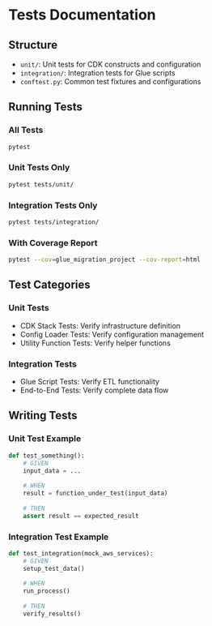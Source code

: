 # Tests Documentation

## Structure
- `unit/`: Unit tests for CDK constructs and configuration
- `integration/`: Integration tests for Glue scripts
- `conftest.py`: Common test fixtures and configurations

## Running Tests

### All Tests
```bash
pytest
```

### Unit Tests Only
```bash
pytest tests/unit/
```

### Integration Tests Only
```bash
pytest tests/integration/
```

### With Coverage Report
```bash
pytest --cov=glue_migration_project --cov-report=html
```

## Test Categories

### Unit Tests
- CDK Stack Tests: Verify infrastructure definition
- Config Loader Tests: Verify configuration management
- Utility Function Tests: Verify helper functions

### Integration Tests
- Glue Script Tests: Verify ETL functionality
- End-to-End Tests: Verify complete data flow

## Writing Tests

### Unit Test Example
```python
def test_something():
    # GIVEN
    input_data = ...
    
    # WHEN
    result = function_under_test(input_data)
    
    # THEN
    assert result == expected_result
```

### Integration Test Example
```python
def test_integration(mock_aws_services):
    # GIVEN
    setup_test_data()
    
    # WHEN
    run_process()
    
    # THEN
    verify_results()
```
